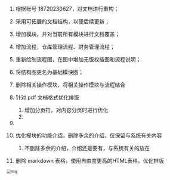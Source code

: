 1. 根据账号 18720230627，对文档进行重构；
2. 采用可拓展的文档结构，以便后续更新；
3. 增加模块，并对当前所有模块进行文档覆盖；
4. 增加流程，仓库管理流程、财务管理流程；
5. 重新绘制流程图，在图中增加无版权插图和流程说明；
6. 将结构图更名为基础模块图；
7. 删除相关操作模块，将相关操作模块与流程结合
6. 针对 pdf 文档格式优化排版

   1. 增加分页符，对内容分页时进行优化
   2. 
9. 
8. 优化模块的功能介绍，删除多余的介绍，仅保留与系统有关内容
   1. 不删除多余的介绍，介绍还是要有，与系统有关的放在
9. 删除 markdown 表格，使用自由度更高的HTML表格，优化排版










































































































<img src="https://vip.kingdee.com/download/0109e9f6d2a09c7d4028ae6c1781f5f27812.png" alt="img" style="zoom:67%;" id="dzd" />